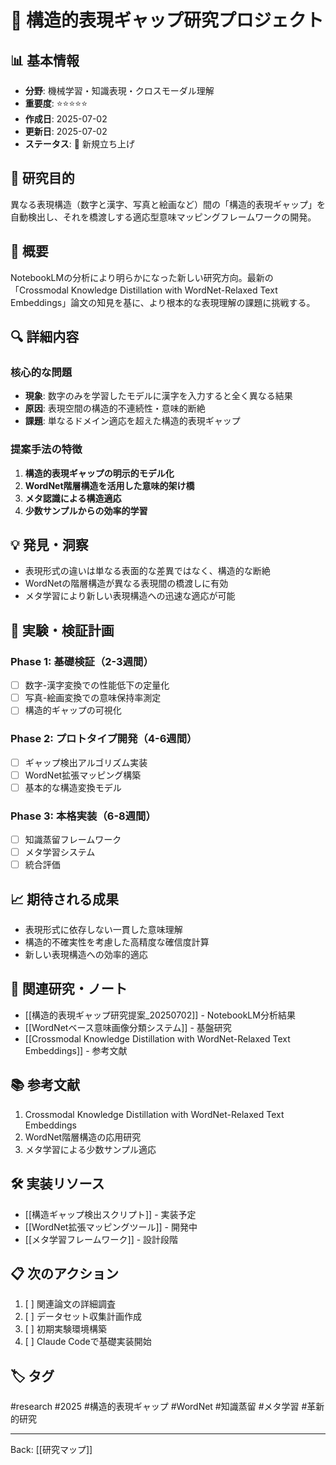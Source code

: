 # 🔬 構造的表現ギャップ研究プロジェクト

## 📊 基本情報
- **分野**: 機械学習・知識表現・クロスモーダル理解
- **重要度**: ⭐⭐⭐⭐⭐
- **作成日**: 2025-07-02
- **更新日**: 2025-07-02
- **ステータス**: 🚀 新規立ち上げ

## 🎯 研究目的
異なる表現構造（数字と漢字、写真と絵画など）間の「構造的表現ギャップ」を自動検出し、それを橋渡しする適応型意味マッピングフレームワークの開発。

## 📖 概要
NotebookLMの分析により明らかになった新しい研究方向。最新の「Crossmodal Knowledge Distillation with WordNet-Relaxed Text Embeddings」論文の知見を基に、より根本的な表現理解の課題に挑戦する。

## 🔍 詳細内容

### 核心的な問題
- **現象**: 数字のみを学習したモデルに漢字を入力すると全く異なる結果
- **原因**: 表現空間の構造的不連続性・意味的断絶
- **課題**: 単なるドメイン適応を超えた構造的表現ギャップ

### 提案手法の特徴
1. **構造的表現ギャップの明示的モデル化**
2. **WordNet階層構造を活用した意味的架け橋**
3. **メタ認識による構造適応**
4. **少数サンプルからの効率的学習**

## 💡 発見・洞察
- 表現形式の違いは単なる表面的な差異ではなく、構造的な断絶
- WordNetの階層構造が異なる表現間の橋渡しに有効
- メタ学習により新しい表現構造への迅速な適応が可能

## 🧪 実験・検証計画

### Phase 1: 基礎検証（2-3週間）
- [ ] 数字-漢字変換での性能低下の定量化
- [ ] 写真-絵画変換での意味保持率測定
- [ ] 構造的ギャップの可視化

### Phase 2: プロトタイプ開発（4-6週間）
- [ ] ギャップ検出アルゴリズム実装
- [ ] WordNet拡張マッピング構築
- [ ] 基本的な構造変換モデル

### Phase 3: 本格実装（6-8週間）
- [ ] 知識蒸留フレームワーク
- [ ] メタ学習システム
- [ ] 統合評価

## 📈 期待される成果
- 表現形式に依存しない一貫した意味理解
- 構造的不確実性を考慮した高精度な確信度計算
- 新しい表現構造への効率的適応

## 🔗 関連研究・ノート
- [[構造的表現ギャップ研究提案_20250702]] - NotebookLM分析結果
- [[WordNetベース意味画像分類システム]] - 基盤研究
- [[Crossmodal Knowledge Distillation with WordNet-Relaxed Text Embeddings]] - 参考文献

## 📚 参考文献
1. Crossmodal Knowledge Distillation with WordNet-Relaxed Text Embeddings
2. WordNet階層構造の応用研究
3. メタ学習による少数サンプル適応

## 🛠️ 実装リソース
- [[構造ギャップ検出スクリプト]] - 実装予定
- [[WordNet拡張マッピングツール]] - 開発中
- [[メタ学習フレームワーク]] - 設計段階

## 📋 次のアクション
1. [ ] 関連論文の詳細調査
2. [ ] データセット収集計画作成
3. [ ] 初期実験環境構築
4. [ ] Claude Codeで基礎実装開始

## 🏷️ タグ
#research #2025 #構造的表現ギャップ #WordNet #知識蒸留 #メタ学習 #革新的研究

---
Back: [[研究マップ]]